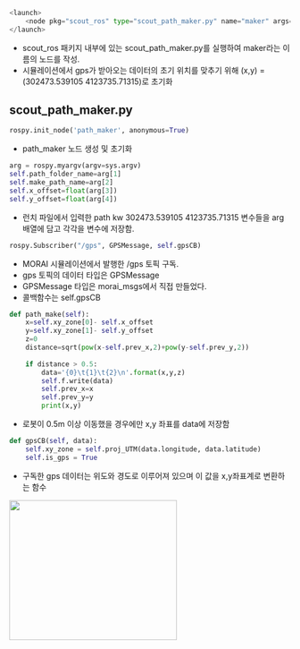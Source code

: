 ```python
<launch>
	<node pkg="scout_ros" type="scout_path_maker.py" name="maker" args="path kw 302473.539105 4123735.71315" output="screen" />
</launch>
```
- scout_ros 패키지 내부에 있는 scout_path_maker.py를 실행하여 maker라는 이름의 노드를 작성. 
- 시뮬레이션에서 gps가 받아오는 데이터의 초기 위치를 맞추기 위해 (x,y) = (302473.539105 4123735.71315)로 초기화

## scout_path_maker.py

```python
rospy.init_node('path_maker', anonymous=True)
```
- path_maker 노드 생성 및 초기화

```python
arg = rospy.myargv(argv=sys.argv)
self.path_folder_name=arg[1]
self.make_path_name=arg[2]
self.x_offset=float(arg[3])
self.y_offset=float(arg[4])
```
- 런치 파일에서 입력한 path kw 302473.539105 4123735.71315 변수들을 arg 배열에 담고 각각을 변수에 저장함.

```python
rospy.Subscriber("/gps", GPSMessage, self.gpsCB)
```
- MORAI 시뮬레이션에서 발행한 /gps 토픽 구독.
- gps 토픽의 데이터 타입은 GPSMessage
- GPSMessage 타입은 morai_msgs에서 직접 만들었다.
- 콜백함수는 self.gpsCB

```python
def path_make(self):
    x=self.xy_zone[0]- self.x_offset
    y=self.xy_zone[1]- self.y_offset
    z=0
    distance=sqrt(pow(x-self.prev_x,2)+pow(y-self.prev_y,2))
    
    if distance > 0.5:
        data='{0}\t{1}\t{2}\n'.format(x,y,z)
        self.f.write(data)
        self.prev_x=x
        self.prev_y=y
        print(x,y)
```
- 로봇이 0.5m 이상 이동했을 경우에만 x,y 좌표를 data에 저장함

```python
def gpsCB(self, data):
    self.xy_zone = self.proj_UTM(data.longitude, data.latitude)
    self.is_gps = True
```
- 구독한 gps 데이터는 위도와 경도로 이루어져 있으며 이 값을 x,y좌표계로 변환하는 함수

<p align>
<img src ="https://github.com/skkim4/MORAI-projects/assets/128979311/7a07aefb-0202-4b00-86d9-d49452a21fdc" width="300" height="250">
</p>

